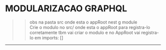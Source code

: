 # MODULARIZACAO GRAPHQL
>> obs na pasta src onde esta o appRoot
nest g module <nome>  
> Crie o modulo no src/ onde esta o appRoot para registra-lo corretamente tbm
> vai criar o modulo e no AppRoot vai registra-lo em imports: []

---


